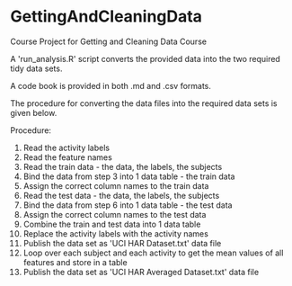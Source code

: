 GettingAndCleaningData
======================

Course Project for Getting and Cleaning Data Course

A 'run_analysis.R' script converts the provided data into the two required tidy data sets.

A code book is provided in both .md and .csv formats.

The procedure for converting the data files into the required data sets is given below.

Procedure:
1. Read the activity labels
2. Read the feature names
3. Read the train data - the data, the labels, the subjects
4. Bind the data from step 3 into 1 data table - the train data
5. Assign the correct column names to the train data
6. Read the test data - the data, the labels, the subjects
7. Bind the data from step 6 into 1 data table - the test data
8. Assign the correct column names to the test data
9. Combine the train and test data into 1 data table
10. Replace the activity labels with the activity names
11. Publish the data set as 'UCI HAR Dataset.txt' data file
12. Loop over each subject and each activity to get the mean values of all features and store in a table
13. Publish the data set as 'UCI HAR Averaged Dataset.txt' data file
